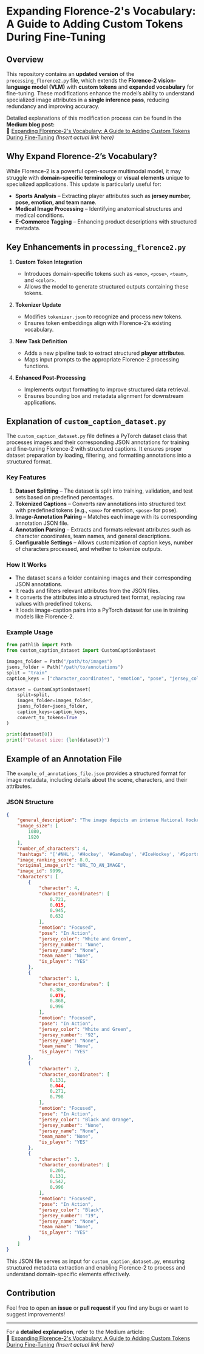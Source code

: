 # Expanding Florence-2's Vocabulary: A Guide to Adding Custom Tokens During Fine-Tuning
## Overview
This repository contains an **updated version** of the `processing_florence2.py` file, which extends the **Florence-2 vision-language model (VLM)** with **custom tokens** and **expanded vocabulary** for fine-tuning. These modifications enhance the model’s ability to understand specialized image attributes in a **single inference pass**, reducing redundancy and improving accuracy.

Detailed explanations of this modification process can be found in the **Medium blog post:**  
🔗 [Expanding Florence-2's Vocabulary: A Guide to Adding Custom Tokens During Fine-Tuning](#)  *(Insert actual link here)*

## Why Expand Florence-2’s Vocabulary?
While Florence-2 is a powerful open-source multimodal model, it may struggle with **domain-specific terminology** or **visual elements** unique to specialized applications. This update is particularly useful for:
- **Sports Analysis** – Extracting player attributes such as **jersey number, pose, emotion, and team name**.
- **Medical Image Processing** – Identifying anatomical structures and medical conditions.
- **E-Commerce Tagging** – Enhancing product descriptions with structured metadata.

## Key Enhancements in `processing_florence2.py`

1. **Custom Token Integration**
   - Introduces domain-specific tokens such as `<emo>`, `<pose>`, `<team>`, and `<color>`.
   - Allows the model to generate structured outputs containing these tokens.

2. **Tokenizer Update**
   - Modifies `tokenizer.json` to recognize and process new tokens.
   - Ensures token embeddings align with Florence-2’s existing vocabulary.

3. **New Task Definition**
   - Adds a new pipeline task to extract structured **player attributes**.
   - Maps input prompts to the appropriate Florence-2 processing functions.

4. **Enhanced Post-Processing**
   - Implements output formatting to improve structured data retrieval.
   - Ensures bounding box and metadata alignment for downstream applications.


## Explanation of `custom_caption_dataset.py`

The `custom_caption_dataset.py` file defines a PyTorch dataset class that processes images and their corresponding JSON annotations for training and fine-tuning Florence-2 with structured captions. It ensures proper dataset preparation by loading, filtering, and formatting annotations into a structured format.

### Key Features
1. **Dataset Splitting** – The dataset is split into training, validation, and test sets based on predefined percentages.
2. **Tokenized Captions** – Converts raw annotations into structured text with predefined tokens (e.g., `<emo>` for emotion, `<pose>` for pose).
3. **Image-Annotation Pairing** – Matches each image with its corresponding annotation JSON file.
4. **Annotation Parsing** – Extracts and formats relevant attributes such as character coordinates, team names, and general descriptions.
5. **Configurable Settings** – Allows customization of caption keys, number of characters processed, and whether to tokenize outputs.

### How It Works
- The dataset scans a folder containing images and their corresponding JSON annotations.
- It reads and filters relevant attributes from the JSON files.
- It converts the attributes into a structured text format, replacing raw values with predefined tokens.
- It loads image-caption pairs into a PyTorch dataset for use in training models like Florence-2.

### Example Usage
```python
from pathlib import Path
from custom_caption_dataset import CustomCaptionDataset

images_folder = Path("/path/to/images")
jsons_folder = Path("/path/to/annotations")
split = "train"
caption_keys = ["character_coordinates", "emotion", "pose", "jersey_color", "jersey_number", "jersey_name", "general_description"]

dataset = CustomCaptionDataset(
    split=split,
    images_folder=images_folder,
    jsons_folder=jsons_folder,
    caption_keys=caption_keys,
    convert_to_tokens=True
)

print(dataset[0])
print(f"Dataset size: {len(dataset)}")
```


## Example of an Annotation File

The `example_of_annotations_file.json` provides a structured format for image metadata, including details about the scene, characters, and their attributes.

### JSON Structure
```json
{
    "general_description": "The image depicts an intense National Hockey League (NHL) game between two teams in the 2023-24 season. Players are actively engaged in the match. The scene is filled with action, with players focusing on controlling the puck on the ice.",
    "image_size": [
        1080,
        1920
    ],
    "number_of_characters": 4,
    "hashtags": "['#NHL', '#Hockey', '#GameDay', '#IceHockey', '#Sports']",
    "image_ranking_score": 8.0,
    "original_image_url": "URL_TO_AN_IMAGE",
    "image_id": 9999,
    "characters": [
        {
            "character": 4,
            "character_coordinates": [
                0.721,
                0.015,
                0.945,
                0.632
            ],
            "emotion": "Focused",
            "pose": "In Action",
            "jersey_color": "White and Green",
            "jersey_number": "None",
            "jersey_name": "None",
            "team_name": "None",
            "is_player": "YES"
        },
        {
            "character": 1,
            "character_coordinates": [
                0.386,
                0.079,
                0.868,
                0.996
            ],
            "emotion": "Focused",
            "pose": "In Action",
            "jersey_color": "White and Green",
            "jersey_number": "92",
            "jersey_name": "None",
            "team_name": "None",
            "is_player": "YES"
        },
        {
            "character": 2,
            "character_coordinates": [
                0.131,
                0.044,
                0.271,
                0.798
            ],
            "emotion": "Focused",
            "pose": "In Action",
            "jersey_color": "Black and Orange",
            "jersey_number": "None",
            "jersey_name": "None",
            "team_name": "None",
            "is_player": "YES"
        },
        {
            "character": 3,
            "character_coordinates": [
                0.209,
                0.131,
                0.542,
                0.996
            ],
            "emotion": "Focused",
            "pose": "In Action",
            "jersey_color": "Black",
            "jersey_number": "19",
            "jersey_name": "None",
            "team_name": "None",
            "is_player": "YES"
        }
    ]
}
```

This JSON file serves as input for `custom_caption_dataset.py`, ensuring structured metadata extraction and enabling Florence-2 to process and understand domain-specific elements effectively.


## Contribution
Feel free to open an **issue** or **pull request** if you find any bugs or want to suggest improvements!

---

For a **detailed explanation**, refer to the Medium article:  
🔗 [Expanding Florence-2's Vocabulary: A Guide to Adding Custom Tokens During Fine-Tuning](#) *(Insert actual link here)*
